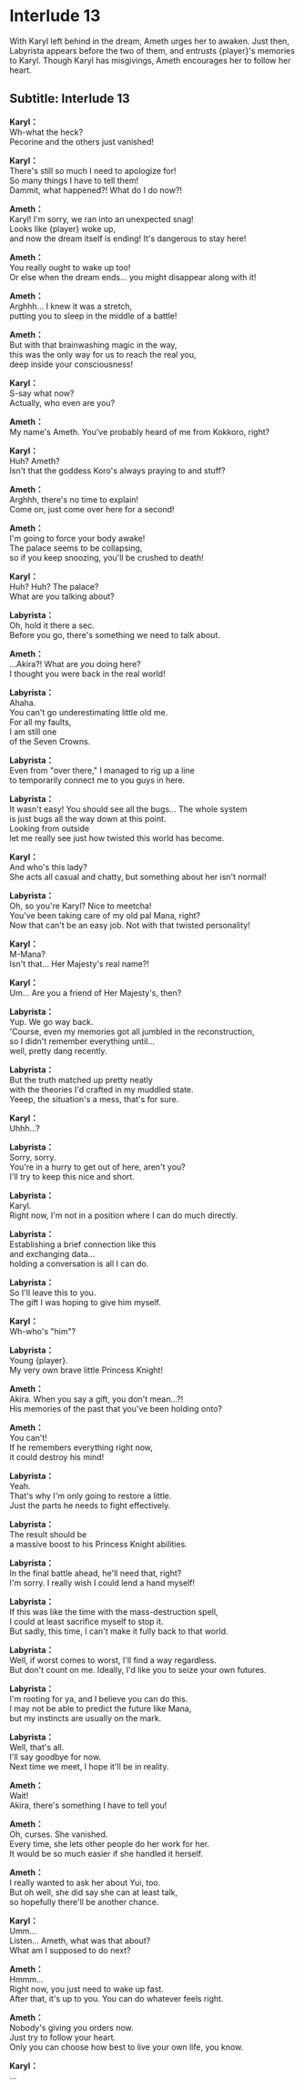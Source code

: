 # Interlude 13
With Karyl left behind in the dream, Ameth urges her to awaken. Just then, Labyrista appears before the two of them, and entrusts {player}'s memories to Karyl. Though Karyl has misgivings, Ameth encourages her to follow her heart.
  
## Subtitle: Interlude 13
  
**Karyl：**  
Wh-what the heck?  
Pecorine and the others just vanished!  
  
**Karyl：**  
There's still so much I need to apologize for!  
So many things I have to tell them!  
Dammit, what happened?! What do I do now?!  
  
**Ameth：**  
Karyl! I'm sorry, we ran into an unexpected snag!  
Looks like {player} woke up,  
and now the dream itself is ending! It's dangerous to stay here!  
  
**Ameth：**  
You really ought to wake up too!  
Or else when the dream ends... you might disappear along with it!  
  
**Ameth：**  
Arghhh... I knew it was a stretch,  
putting you to sleep in the middle of a battle!  
  
**Ameth：**  
But with that brainwashing magic in the way,  
this was the only way for us to reach the real you,  
deep inside your consciousness!  
  
**Karyl：**  
S-say what now?  
Actually, who even are you?  
  
**Ameth：**  
My name's Ameth. You've probably heard of me from Kokkoro, right?  
  
**Karyl：**  
Huh? Ameth?  
Isn't that the goddess Koro's always praying to and stuff?  
  
**Ameth：**  
Arghhh, there's no time to explain!  
Come on, just come over here for a second!  
  
**Ameth：**  
I'm going to force your body awake!  
The palace seems to be collapsing,  
so if you keep snoozing, you'll be crushed to death!  
  
**Karyl：**  
Huh? Huh? The palace?  
What are you talking about?  
  
**Labyrista：**  
Oh, hold it there a sec.  
Before you go, there's something we need to talk about.  
  
**Ameth：**  
...Akira?! What are *you* doing here?  
I thought you were back in the real world!  
  
**Labyrista：**  
Ahaha.  
You can't go underestimating little old me.  
For all my faults,  
 I am still one  
 of the Seven Crowns.  
  
**Labyrista：**  
Even from \"over there,\" I managed to rig up a line  
to temporarily connect me to you guys in here.  
  
**Labyrista：**  
It wasn't easy! You should see all the bugs... The whole system  
is just bugs all the way down at this point.  
 Looking from outside  
let me really see just how twisted this world has become.  
  
**Karyl：**  
And who's this lady?  
She acts all casual and chatty, but something about her isn't normal!  
  
**Labyrista：**  
Oh, so you're Karyl? Nice to meetcha!  
You've been taking care of my old pal Mana, right?  
Now that can't be an easy job. Not with that twisted personality!  
  
**Karyl：**  
M-Mana?  
Isn't that... Her Majesty's real name?!  
  
**Karyl：**  
Um... Are you a friend of Her Majesty's, then?  
  
**Labyrista：**  
Yup. We go way back.  
'Course, even my memories got all jumbled in the reconstruction,  
so I didn't remember everything until...  
 well, pretty dang recently.  
  
**Labyrista：**  
But the truth matched up pretty neatly  
with the theories I'd crafted in my muddled state.  
Yeeep, the situation's a mess, that's for sure.  
  
**Karyl：**  
Uhhh...?  
  
**Labyrista：**  
Sorry, sorry.  
You're in a hurry to get out of here, aren't you?  
I'll try to keep this nice and short.  
  
**Labyrista：**  
Karyl.  
Right now, I'm not in a position where I can do much directly.  
  
**Labyrista：**  
Establishing a brief connection like this  
and exchanging data...  
 holding a conversation is all I can do.  
  
**Labyrista：**  
So I'll leave this to you.  
The gift I was hoping to give him myself.  
  
**Karyl：**  
Wh-who's \"him\"?  
  
**Labyrista：**  
Young {player}.  
My very own brave little Princess Knight!  
  
**Ameth：**  
Akira. When you say a gift, you don't mean...?!  
His memories of the past that you've been holding onto?  
  
**Ameth：**  
You can't!  
If he remembers everything right now,  
it could destroy his mind!  
  
**Labyrista：**  
Yeah.  
That's why I'm only going to restore a little.  
Just the parts he needs to fight effectively.  
  
**Labyrista：**  
The result should be  
a massive boost to his Princess Knight abilities.  
  
**Labyrista：**  
In the final battle ahead, he'll need that, right?  
I'm sorry. I really wish I could lend a hand myself!  
  
**Labyrista：**  
If this was like the time with the mass-destruction spell,  
I could at least sacrifice myself to stop it.  
But sadly, this time, I can't make it fully back to that world.  
  
**Labyrista：**  
Well, if worst comes to worst, I'll find a way regardless.  
But don't count on me. Ideally, I'd like you to seize your own futures.  
  
**Labyrista：**  
I'm rooting for ya, and I believe you can do this.  
I may not be able to predict the future like Mana,  
but my instincts are usually on the mark.  
  
**Labyrista：**  
Well, that's all.  
I'll say goodbye for now.  
Next time we meet, I hope it'll be in reality.  
  
**Ameth：**  
Wait!  
Akira, there's something I have to tell you!  
  
**Ameth：**  
Oh, curses. She vanished.  
Every time, she lets other people do her work for her.  
It would be so much easier if she handled it herself.  
  
**Ameth：**  
I really wanted to ask her about Yui, too.  
But oh well, she did say she can at least talk,  
so hopefully there'll be another chance.  
  
**Karyl：**  
Umm...  
Listen... Ameth, what was that about?  
What am I supposed to do next?  
  
**Ameth：**  
Hmmm...  
Right now, you just need to wake up fast.  
After that, it's up to you. You can do whatever feels right.  
  
**Ameth：**  
Nobody's giving you orders now.  
Just try to follow your heart.  
Only you can choose how best to live your own life, you know.  
  
**Karyl：**  
...  
